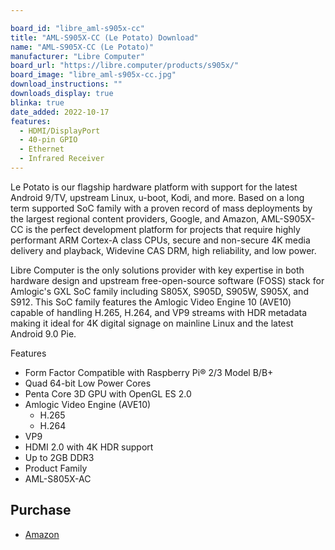 ```yaml
---

board_id: "libre_aml-s905x-cc"
title: "AML-S905X-CC (Le Potato) Download"
name: "AML-S905X-CC (Le Potato)"
manufacturer: "Libre Computer"
board_url: "https://libre.computer/products/s905x/"
board_image: "libre_aml-s905x-cc.jpg"
download_instructions: ""
downloads_display: true
blinka: true
date_added: 2022-10-17
features:
  - HDMI/DisplayPort
  - 40-pin GPIO
  - Ethernet
  - Infrared Receiver
---
```


Le Potato is our flagship hardware platform with support for the latest Android 9/TV, upstream Linux, u-boot, Kodi, and more. Based on a long term supported SoC family with a proven record of mass deployments by the largest regional content providers, Google, and Amazon, AML-S905X-CC is the perfect development platform for projects that require highly performant ARM Cortex-A class CPUs, secure and non-secure 4K media delivery and playback, Widevine CAS DRM, high reliability, and low power.

Libre Computer is the only solutions provider with key expertise in both hardware design and upstream free-open-source software (FOSS) stack for Amlogic's GXL SoC family including S805X, S905D, S905W, S905X, and S912. This SoC family features the Amlogic Video Engine 10 (AVE10) capable of handling H.265, H.264, and VP9 streams with HDR metadata making it ideal for 4K digital signage on mainline Linux and the latest Android 9.0 Pie.

Features
- Form Factor Compatible with Raspberry Pi® 2/3 Model B/B+
- Quad 64-bit Low Power Cores
- Penta Core 3D GPU with OpenGL ES 2.0
- Amlogic Video Engine (AVE10)
  - H.265
  - H.264
- VP9
- HDMI 2.0 with 4K HDR support
- Up to 2GB DDR3
- Product Family
- AML-S805X-AC

## Purchase
* [Amazon](https://amzn.to/3EO1FUg)
